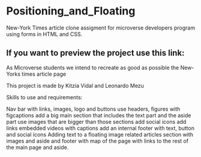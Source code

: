 # Positioning_and_Floating
New-York Times article clone assigment for microverse developers program using forms in HTML and CSS.

If you want to preview the project use this link:
--------------------------------------------------

As Microverse students we intend to recreate as good as possible the New-Yorks times article page

This project is made by Kitzia Vidal and Leonardo Mezu

Skills to use and requirements:

Nav bar with links, images, logo and buttons
use headers, figures with figcaptions
add a big main section that includes the text part and the aside part
use images that are bigger than those sections
add social icons
add links
embedded videos with captions
add an internal footer with text, button and social icons
Adding text to a floating image
related articles section with images and aside
and footer with map of the page with links to the rest of the main page and aside.
